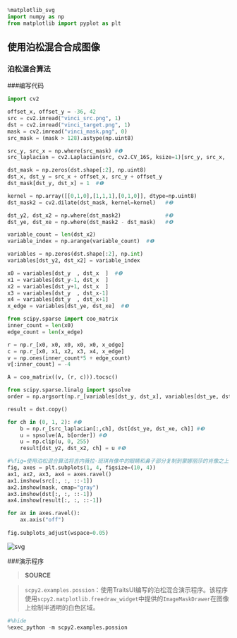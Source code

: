 

```python
%matplotlib_svg
import numpy as np
from matplotlib import pyplot as plt
```

## 使用泊松混合合成图像

### 泊松混合算法

###编写代码 


```python
import cv2

offset_x, offset_y = -36, 42
src = cv2.imread("vinci_src.png", 1)
dst = cv2.imread("vinci_target.png", 1)
mask = cv2.imread("vinci_mask.png", 0)
src_mask = (mask > 128).astype(np.uint8)

src_y, src_x = np.where(src_mask) #❶
src_laplacian = cv2.Laplacian(src, cv2.CV_16S, ksize=1)[src_y, src_x, :] #❷
```


```python
dst_mask = np.zeros(dst.shape[:2], np.uint8)
dst_x, dst_y = src_x + offset_x, src_y + offset_y
dst_mask[dst_y, dst_x] = 1  #❶

kernel = np.array([[0,1,0],[1,1,1],[0,1,0]], dtype=np.uint8)
dst_mask2 = cv2.dilate(dst_mask, kernel=kernel)   #❷

dst_y2, dst_x2 = np.where(dst_mask2)              #❸
dst_ye, dst_xe = np.where(dst_mask2 - dst_mask)   #❹
```


```python
variable_count = len(dst_x2)
variable_index = np.arange(variable_count)  #❶

variables = np.zeros(dst.shape[:2], np.int)
variables[dst_y2, dst_x2] = variable_index

x0 = variables[dst_y  , dst_x  ]  #❷
x1 = variables[dst_y-1, dst_x  ]
x2 = variables[dst_y+1, dst_x  ]
x3 = variables[dst_y  , dst_x-1]
x4 = variables[dst_y  , dst_x+1]
x_edge = variables[dst_ye, dst_xe]  #❸
```


```python
from scipy.sparse import coo_matrix
inner_count = len(x0)
edge_count = len(x_edge)

r = np.r_[x0, x0, x0, x0, x0, x_edge]   
c = np.r_[x0, x1, x2, x3, x4, x_edge]   
v = np.ones(inner_count*5 + edge_count) 
v[:inner_count] = -4                    

A = coo_matrix((v, (r, c))).tocsc()     
```


```python
from scipy.sparse.linalg import spsolve
order = np.argsort(np.r_[variables[dst_y, dst_x], variables[dst_ye, dst_xe]]) #❶

result = dst.copy()

for ch in (0, 1, 2): #❷
    b = np.r_[src_laplacian[:,ch], dst[dst_ye, dst_xe, ch]] #❸
    u = spsolve(A, b[order]) #❹
    u = np.clip(u, 0, 255)
    result[dst_y2, dst_x2, ch] = u #❺
```


```python
#%fig=使用泊松混合算法将吉内薇拉·班琪肖像中的眼睛和鼻子部分复制到蒙娜丽莎的肖像之上
fig, axes = plt.subplots(1, 4, figsize=(10, 4))
ax1, ax2, ax3, ax4 = axes.ravel()
ax1.imshow(src[:, :, ::-1])
ax2.imshow(mask, cmap="gray")
ax3.imshow(dst[:, :, ::-1])
ax4.imshow(result[:, :, ::-1])

for ax in axes.ravel():
    ax.axis("off")
    
fig.subplots_adjust(wspace=0.05)
```


![svg](examples-100-possion_files/examples-100-possion_9_0.svg)


###演示程序

> **SOURCE**

> `scpy2.examples.possion`：使用TraitsUI编写的泊松混合演示程序。该程序使用`scpy2.matplotlib.freedraw_widget`中提供的`ImageMaskDrawer`在图像上绘制半透明的白色区域。


```python
#%hide
%exec_python -m scpy2.examples.possion
```
